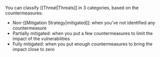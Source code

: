 You can classify [[Threat|Threats]] in 3 categories, based on the countermeasures:

- Non-[[Mitigation Strategy|mitigated]]: when you've not identified any countermeasure
- Partially mitigated: when you put a few countermeasures to limit the impact of the vulnerabilities
- Fully mitigated: when you put enough countermeasures to bring the impact close to zero
